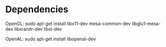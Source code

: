  # Dependencies
 OpenGL:  sudo apt-get install libx11-dev mesa-common-dev libglu1-mesa-dev libxrandr-dev libxi-dev
 
 OpenAL:  sudo apt-get install libopenal-dev